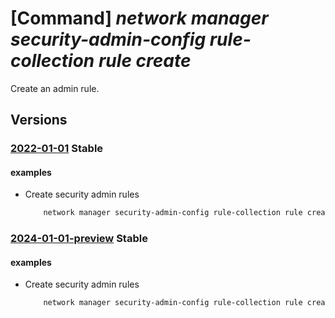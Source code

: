# [Command] _network manager security-admin-config rule-collection rule create_

Create an admin rule.

## Versions

### [2022-01-01](/Resources/mgmt-plane/L3N1YnNjcmlwdGlvbnMve30vcmVzb3VyY2Vncm91cHMve30vcHJvdmlkZXJzL21pY3Jvc29mdC5uZXR3b3JrL25ldHdvcmttYW5hZ2Vycy97fS9zZWN1cml0eWFkbWluY29uZmlndXJhdGlvbnMve30vcnVsZWNvbGxlY3Rpb25zL3t9L3J1bGVzL3t9/2022-01-01.xml) **Stable**

<!-- mgmt-plane /subscriptions/{}/resourcegroups/{}/providers/microsoft.network/networkmanagers/{}/securityadminconfigurations/{}/rulecollections/{}/rules/{} 2022-01-01 -->

#### examples

- Create security admin rules
    ```bash
        network manager security-admin-config rule-collection rule create --configuration-name "myTestSecurityConfig" --network-manager-name "testNetworkManager" --resource-group "rg1" --rule-collection-name "myTestCollection" --rule-name "SampleAdminRule" --kind "Custom" --protocol "Tcp" --access "Allow" --priority 32 --direction "Inbound" --destinations address-prefix="*" address-prefix-type="IPPrefix"  --dest-port-ranges 22
    ```

### [2024-01-01-preview](/Resources/mgmt-plane/L3N1YnNjcmlwdGlvbnMve30vcmVzb3VyY2Vncm91cHMve30vcHJvdmlkZXJzL21pY3Jvc29mdC5uZXR3b3JrL25ldHdvcmttYW5hZ2Vycy97fS9zZWN1cml0eWFkbWluY29uZmlndXJhdGlvbnMve30vcnVsZWNvbGxlY3Rpb25zL3t9L3J1bGVzL3t9/2024-01-01-preview.xml) **Stable**

<!-- mgmt-plane /subscriptions/{}/resourcegroups/{}/providers/microsoft.network/networkmanagers/{}/securityadminconfigurations/{}/rulecollections/{}/rules/{} 2024-01-01-preview -->

#### examples

- Create security admin rules
    ```bash
        network manager security-admin-config rule-collection rule create --configuration-name "myTestSecurityConfig" --network-manager-name "TestNetworkManager" --resource-group "rg1" --rule-collection-name "myTestCollection" --rule-name "SampleAdminRule" --kind "Custom" --protocol "Tcp" --access "Allow" --priority 32 --direction "Inbound" --destinations address-prefix="*" address-prefix-type="IPPrefix"  --dest-port-ranges 22
    ```
